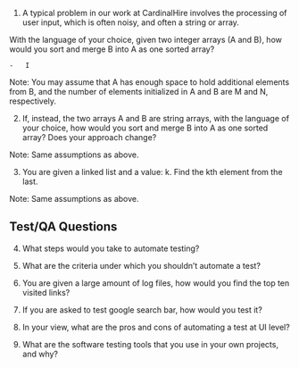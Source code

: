 1. A typical problem in our work at CardinalHire involves the processing of user input, which is often noisy, and often a string or array.

With the language of your choice, given two integer arrays (A and B), how would you sort and merge B into A as one sorted array?
```
-	I 
```

Note: You may assume that A has enough space to hold additional elements from B, and the number of elements initialized in A and B are M and N, respectively.

2. If, instead, the two arrays A and B are string arrays, with the language of your choice, how would you sort and merge B into A as one sorted array? Does your approach change?

Note: Same assumptions as above.

3. You are given a linked list and a value: k. Find the kth element from the last.

Note: Same assumptions as above.

## Test/QA Questions

4. What steps would you take to automate testing?

5. What are the criteria under which you shouldn’t automate a test?

6. You are given a large amount of log files, how would you find the top ten visited links?

7. If you are asked to test google search bar, how would you test it?

8. In your view, what are the pros and cons of automating a test at UI level?

9. What are the software testing tools that you use in your own projects, and why?


